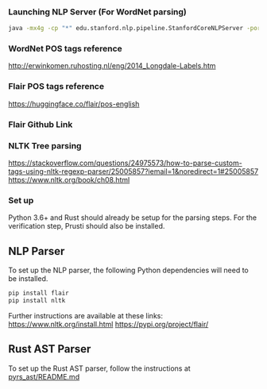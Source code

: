 ### Launching NLP Server (For WordNet parsing)

```bash
java -mx4g -cp "*" edu.stanford.nlp.pipeline.StanfordCoreNLPServer -port 9000 -timeout 15000
```

### WordNet POS tags reference
http://erwinkomen.ruhosting.nl/eng/2014_Longdale-Labels.htm

### Flair POS tags reference
https://huggingface.co/flair/pos-english

### Flair Github Link

### NLTK Tree parsing
https://stackoverflow.com/questions/24975573/how-to-parse-custom-tags-using-nltk-regexp-parser/25005857?iemail=1&noredirect=1#25005857
https://www.nltk.org/book/ch08.html

### Set up
Python 3.6+ and Rust should already be setup for the parsing steps. For the verification step,
Prusti should also be installed.

## NLP Parser
To set up the NLP parser, the following Python dependencies will need to be installed.
```bash
pip install flair
pip install nltk
```

Further instructions are available at these links:
https://www.nltk.org/install.html
https://pypi.org/project/flair/

## Rust AST Parser
To set up the Rust AST parser, follow the instructions at [pyrs_ast/README.md](pyrs_ast/README.md)